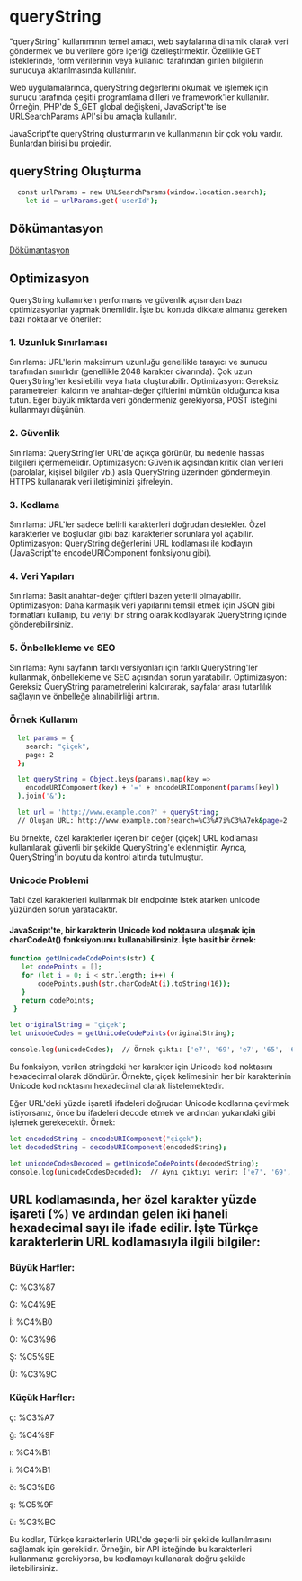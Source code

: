 
# queryString

"queryString" kullanımının temel amacı, web sayfalarına dinamik olarak veri göndermek ve bu verilere göre içeriği özelleştirmektir. Özellikle GET isteklerinde, form verilerinin veya kullanıcı tarafından girilen bilgilerin sunucuya aktarılmasında kullanılır.

Web uygulamalarında, queryString değerlerini okumak ve işlemek için sunucu tarafında çeşitli programlama dilleri ve framework'ler kullanılır. Örneğin, PHP'de $_GET global değişkeni, JavaScript'te ise URLSearchParams API'si bu amaçla kullanılır.

JavaScript'te queryString oluşturmanın ve kullanmanın bir çok yolu vardır.
Bunlardan birisi bu projedir.



## queryString Oluşturma


```bash
  const urlParams = new URLSearchParams(window.location.search);
    let id = urlParams.get('userId');
```


## Dökümantasyon

[Dökümantasyon](https://developer.mozilla.org/en-US/docs/Web/API/URLSearchParams)


## Optimizasyon

QueryString kullanırken performans ve güvenlik açısından bazı optimizasyonlar yapmak önemlidir. İşte bu konuda dikkate almanız gereken bazı noktalar ve öneriler:

### 1. Uzunluk Sınırlaması
Sınırlama: URL'lerin maksimum uzunluğu genellikle tarayıcı ve sunucu tarafından sınırlıdır (genellikle 2048 karakter civarında). Çok uzun QueryString'ler kesilebilir veya hata oluşturabilir.
Optimizasyon: Gereksiz parametreleri kaldırın ve anahtar-değer çiftlerini mümkün olduğunca kısa tutun. Eğer büyük miktarda veri göndermeniz gerekiyorsa, POST isteğini kullanmayı düşünün.
### 2. Güvenlik
Sınırlama: QueryString'ler URL'de açıkça görünür, bu nedenle hassas bilgileri içermemelidir.
Optimizasyon: Güvenlik açısından kritik olan verileri (parolalar, kişisel bilgiler vb.) asla QueryString üzerinden göndermeyin. HTTPS kullanarak veri iletişiminizi şifreleyin.
### 3. Kodlama
Sınırlama: URL'ler sadece belirli karakterleri doğrudan destekler. Özel karakterler ve boşluklar gibi bazı karakterler sorunlara yol açabilir.
Optimizasyon: QueryString değerlerini URL kodlaması ile kodlayın (JavaScript'te encodeURIComponent fonksiyonu gibi).
### 4. Veri Yapıları
Sınırlama: Basit anahtar-değer çiftleri bazen yeterli olmayabilir.
Optimizasyon: Daha karmaşık veri yapılarını temsil etmek için JSON gibi formatları kullanıp, bu veriyi bir string olarak kodlayarak QueryString içinde gönderebilirsiniz.
### 5. Önbellekleme ve SEO
Sınırlama: Aynı sayfanın farklı versiyonları için farklı QueryString'ler kullanmak, önbellekleme ve SEO açısından sorun yaratabilir.
Optimizasyon: Gereksiz QueryString parametrelerini kaldırarak, sayfalar arası tutarlılık sağlayın ve önbelleğe alınabilirliği artırın.

### Örnek Kullanım
```bash
  let params = {
    search: "çiçek",
    page: 2
  };

  let queryString = Object.keys(params).map(key => 
    encodeURIComponent(key) + '=' + encodeURIComponent(params[key])
  ).join('&');

  let url = 'http://www.example.com?' + queryString;
  // Oluşan URL: http://www.example.com?search=%C3%A7i%C3%A7ek&page=2
```
Bu örnekte, özel karakterler içeren bir değer (çiçek) URL kodlaması kullanılarak güvenli bir şekilde QueryString'e eklenmiştir. Ayrıca, QueryString'in boyutu da kontrol altında tutulmuştur.
### Unicode Problemi
Tabi özel karakterleri kullanmak bir endpointe istek atarken unicode yüzünden sorun yaratacaktır.
 #### JavaScript'te, bir karakterin Unicode kod noktasına ulaşmak için charCodeAt() fonksiyonunu kullanabilirsiniz. İşte basit bir örnek:
 ```bash
 function getUnicodeCodePoints(str) {
    let codePoints = [];
    for (let i = 0; i < str.length; i++) {
        codePoints.push(str.charCodeAt(i).toString(16));
    }
    return codePoints;
  }

let originalString = "çiçek";
let unicodeCodes = getUnicodeCodePoints(originalString);

console.log(unicodeCodes);  // Örnek çıktı: ['e7', '69', 'e7', '65', '6b']
 ```
Bu fonksiyon, verilen stringdeki her karakter için Unicode kod noktasını hexadecimal olarak döndürür. Örnekte, çiçek kelimesinin her bir karakterinin Unicode kod noktasını hexadecimal olarak listelemektedir.

Eğer URL'deki yüzde işaretli ifadeleri doğrudan Unicode kodlarına çevirmek istiyorsanız, önce bu ifadeleri decode etmek ve ardından yukarıdaki gibi işlemek gerekecektir. Örnek:
```bash
let encodedString = encodeURIComponent("çiçek");
let decodedString = decodeURIComponent(encodedString);

let unicodeCodesDecoded = getUnicodeCodePoints(decodedString);
console.log(unicodeCodesDecoded);  // Aynı çıktıyı verir: ['e7', '69', 'e7', '65', '6b']
```
## URL kodlamasında, her özel karakter yüzde işareti (%) ve ardından gelen iki haneli hexadecimal sayı ile ifade edilir. İşte Türkçe karakterlerin URL kodlamasıyla ilgili bilgiler:

### Büyük Harfler:

Ç: %C3%87 

Ğ: %C4%9E

İ: %C4%B0

Ö: %C3%96

Ş: %C5%9E

Ü: %C3%9C

### Küçük Harfler:

ç: %C3%A7

ğ: %C4%9F

ı: %C4%B1

i: %C4%B1

ö: %C3%B6

ş: %C5%9F

ü: %C3%BC

Bu kodlar, Türkçe karakterlerin URL'de geçerli bir şekilde kullanılmasını sağlamak için gereklidir. Örneğin, bir API isteğinde bu karakterleri kullanmanız gerekiyorsa, bu kodlamayı kullanarak doğru şekilde iletebilirsiniz.